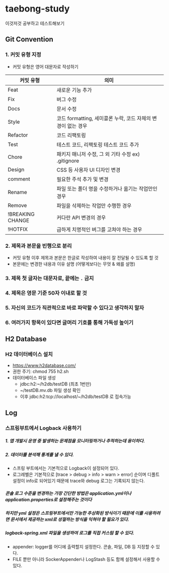 # taebong-study
이것저것 공부하고 테스트해보기


## Git Convention
### 1. 커밋 유형 지정
- 커밋 유형은 영어 대문자로 작성하기

| 커밋 유형 | 의미   |
|-------|------|
| Feat  | 새로운 기능 추가 |
| Fix  | 버그 수정 |
| Docs  | 문서 수정 |
| Style  | 코드 formatting, 세미콜론 누락, 코드 자체의 변경이 없는 경우 |
| Refactor  | 코드 리팩토링 |
| Test  | 테스트 코드, 리팩토링 테스트 코드 추가 |
| Chore  | 패키지 매니저 수정, 그 외 기타 수정 ex) .gitignore |
| Design  | CSS 등 사용자 UI 디자인 변경 |
| comment  | 필요한 주석 추가 및 변경 |
| Rename  | 파일 또는 폴더 명을 수정하거나 옮기는 작업만인 경우 |
| Remove  | 파일을 삭제하는 작업만 수행한 경우 |
| !BREAKING CHANGE  | 커다란 API 변경의 경우 |
| !HOTFIX  | 급하게 치명적인 버그를 고쳐야 하는 경우 |

### 2. 제목과 본문을 빈행으로 분리
- 커밋 유형 이후 제목과 본문은 한글로 작성하여 내용이 잘 전달될 수 있도록 할 것
- 본문에는 변경한 내용과 이유 설명 (어떻게보다는 무엇 & 왜를 설명)

### 3. 제목 첫 글자는 대문자로, 끝에는 `.` 금지

### 4. 제목은 영문 기준 50자 이내로 할 것

### 5. 자신의 코드가 직관적으로 바로 파악할 수 있다고 생각하지 말자

### 6. 여러가지 항목이 있다면 글머리 기호를 통해 가독성 높이기


## H2 Database
### H2 데이터베이스 설치
- https://www.h2database.com/
- 권한 주기: chmod 755 h2.sh
- 데이터베이스 파일 생성
  - jdbc:h2:~/h2db/testDB (최초 1번만)
  - ~/testDB.mv.db 파일 생성 확인
  - 이후 jdbc:h2:tcp://localhost/~/h2db/testDB 로 접속가능

## Log
### 스프링부트에서 Logback 사용하기
##### 1. 앱 개발시 운영 중 발생하는 문제점을 모니터링하거나 추적하는데 용이하다.
##### 2. 데이터를 분석해 통계를 낼 수 있다.
- 스프링 부트에서는 기본적으로 Logback이 설정되어 있다.
- 로그레벨은 기본적으로 [trace > debug > info > warn > error] 순이며 디폴트 설정이 info로 되어있기 때문에 trace와 debug 로그는 기록되지 않는다.

##### 콘솔 로그 수준을 변경하는 가장 간단한 방법은 application.yml이나 application.properties로 설정해주는 것이다
##### 하지만 yml 설정은 스프링부트에서만 가능한 추상화된 방식이기 때문에 이를 사용하려면 문서에서 제공하는 xml로 성절하는 방식을 익혀야 할 필요가 있다.
##### logback-spring.xml 파일을 생성하여 로그를 직접 커스텀 할 수 있다.
- appender: logger를 어디에 출력할지 설정한다. 콘솔, 파일, DB 등 지정할 수 있다.
- FILE 뿐만 아니라 SockerAppender나 LogStash 등도 함께 설정해서 사용할 수 있다.

